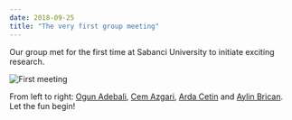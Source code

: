 ```yaml
---
date: 2018-09-25
title: "The very first group meeting"
---
```


Our group met for the first time at Sabanci University to initiate exciting research.

<!--more-->

![First meeting](/images/labmeeting.jpg)

From left to right: [Ogun Adebali](/team/adebali), [Cem Azgari](/team/azgari), [Arda Cetin](/team/cetin) and [Aylin Brican](/team/bircan). Let the fun begin!